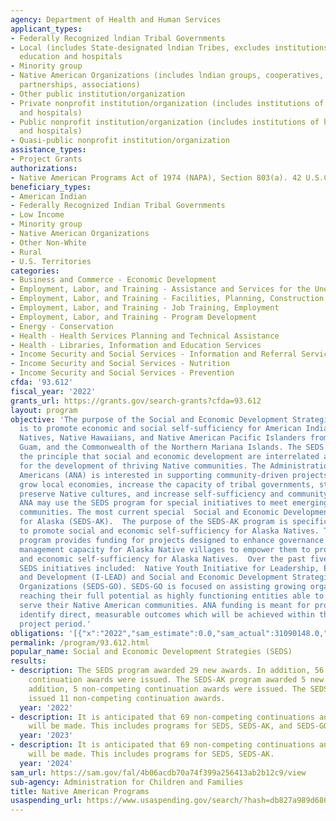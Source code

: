 ```yaml
---
agency: Department of Health and Human Services
applicant_types:
- Federally Recognized lndian Tribal Governments
- Local (includes State-designated lndian Tribes, excludes institutions of higher
  education and hospitals
- Minority group
- Native American Organizations (includes lndian groups, cooperatives, corporations,
  partnerships, associations)
- Other public institution/organization
- Private nonprofit institution/organization (includes institutions of higher education
  and hospitals)
- Public nonprofit institution/organization (includes institutions of higher education
  and hospitals)
- Quasi-public nonprofit institution/organization
assistance_types:
- Project Grants
authorizations:
- Native American Programs Act of 1974 (NAPA), Section 803(a). 42 U.S.C. &sect; 2991b.
beneficiary_types:
- American Indian
- Federally Recognized Indian Tribal Governments
- Low Income
- Minority group
- Native American Organizations
- Other Non-White
- Rural
- U.S. Territories
categories:
- Business and Commerce - Economic Development
- Employment, Labor, and Training - Assistance and Services for the Unemployed
- Employment, Labor, and Training - Facilities, Planning, Construction, and Equipment
- Employment, Labor, and Training - Job Training, Employment
- Employment, Labor, and Training - Program Development
- Energy - Conservation
- Health - Health Services Planning and Technical Assistance
- Health - Libraries, Information and Education Services
- Income Security and Social Services - Information and Referral Services
- Income Security and Social Services - Nutrition
- Income Security and Social Services - Prevention
cfda: '93.612'
fiscal_year: '2022'
grants_url: https://grants.gov/search-grants?cfda=93.612
layout: program
objective: 'The purpose of the Social and Economic Development Strategies (SEDS) program
  is to promote economic and social self-sufficiency for American Indians, Alaska
  Natives, Native Hawaiians, and Native American Pacific Islanders from American Samoa,
  Guam, and the Commonwealth of the Northern Mariana Islands. The SEDS program supports
  the principle that social and economic development are interrelated and essential
  for the development of thriving Native communities. The Administration for Native
  Americans (ANA) is interested in supporting community-driven projects designed to
  grow local economies, increase the capacity of tribal governments, strengthen families,
  preserve Native cultures, and increase self-sufficiency and community well-being.
  ANA may use the SEDS program for special initiatives to meet emerging needs in Native
  communities. The most current special  Social and Economic Development Strategies
  for Alaska (SEDS-AK).  The purpose of the SEDS-AK program is specifically aimed
  to promote social and economic self-sufficiency for Alaska Natives. The SEDS-AK
  program provides funding for projects designed to enhance governance and programmatic
  management capacity for Alaska Native villages to empower them to promote social
  and economic self-sufficiency for Alaska Natives.  Over the past five years, special
  SEDS initiatives included:  Native Youth Initiative for Leadership, Empowerment,
  and Development (I-LEAD) and Social and Economic Development Strategies-Growing
  Organizations (SEDS-GO). SEDS-GO is focused on assisting growing organizations in
  reaching their full potential as highly functioning entities able to effectively
  serve their Native American communities. ANA funding is meant for projects that
  identify direct, measurable outcomes which will be achieved within the proposed
  project period.'
obligations: '[{"x":"2022","sam_estimate":0.0,"sam_actual":31090148.0,"usa_spending_actual":28773343.92},{"x":"2023","sam_estimate":33185492.0,"sam_actual":0.0,"usa_spending_actual":25403552.77},{"x":"2024","sam_estimate":32214475.0,"sam_actual":0.0,"usa_spending_actual":-699965.9}]'
permalink: /program/93.612.html
popular_name: Social and Economic Development Strategies (SEDS)
results:
- description: The SEDS program awarded 29 new awards. In addition, 56 non-competing
    continuation awards were issued. The SEDS-AK program awarded 5 new awards. In
    addition, 5 non-competing continuation awards were issued. The SEDS-GO program
    issued 11 non-competing continuation awards.
  year: '2022'
- description: It is anticipated that 69 non-competing continuations and 33 new awards
    will be made. This includes programs for SEDS, SEDS-AK, and SEDS-GO.
  year: '2023'
- description: It is anticipated that 69 non-competing continuations and 33 new awards
    will be made. This includes programs for SEDS, SEDS-AK.
  year: '2024'
sam_url: https://sam.gov/fal/4b06acdb70a74f399a256413ab2b12c9/view
sub-agency: Administration for Children and Families
title: Native American Programs
usaspending_url: https://www.usaspending.gov/search/?hash=db827a989d686c7c2f67faad0f548515
---
```

